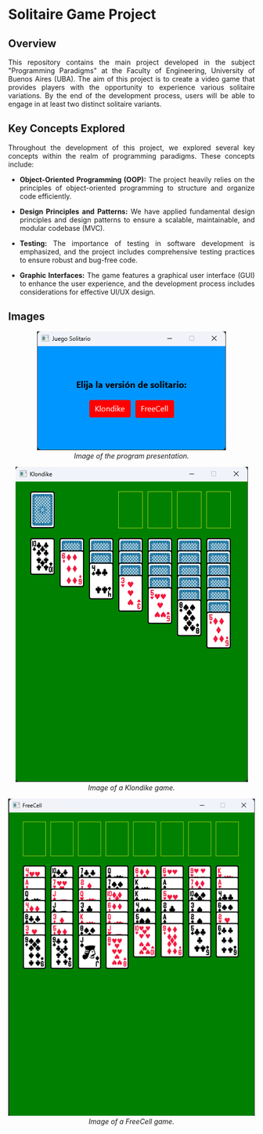# Solitaire Game Project

## Overview
<p align="justify">
This repository contains the main project developed in the subject "Programming Paradigms" at the Faculty of Engineering, University of Buenos Aires (UBA). The aim of this project is to create a video game that provides players with the opportunity to experience various solitaire variations. By the end of the development process, users will be able to engage in at least two distinct solitaire variants.

## Key Concepts Explored

<div style="text-align: justify;">

Throughout the development of this project, we explored several key concepts within the realm of programming paradigms. These concepts include:

- **Object-Oriented Programming (OOP):** The project heavily relies on the principles of object-oriented programming to structure and organize code efficiently.

- **Design Principles and Patterns:** We have applied fundamental design principles and design patterns to ensure a scalable, maintainable, and modular codebase (MVC).

- **Testing:** The importance of testing in software development is emphasized, and the project includes comprehensive testing practices to ensure robust and bug-free code.

- **Graphic Interfaces:** The game features a graphical user interface (GUI) to enhance the user experience, and the development process includes considerations for effective UI/UX design.

</div>

## Images

<p align="center">
  <img src="Images/Presentation.png" alt="Presentation">
  <br>
  <em>Image of the program presentation.</em>
</p>

<p align="center">
  <img src="Images/Klondike.png" alt="Klondike Variant">
  <br>
  <em>Image of a Klondike game.</em>
</p>

<p align="center">
  <img src="Images/FreeCell.png" alt="FreeCell Variant">
  <br>
  <em>Image of a FreeCell game.</em>
</p>
